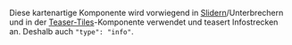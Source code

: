 Diese kartenartige Komponente wird vorwiegend in [Slidern](#slider)/Unterbrechern und in der [Teaser-Tiles](#teaser-tiles)-Komponente verwendet und teasert Infostrecken an. Deshalb auch `"type": "info"`.